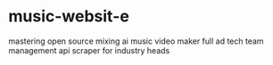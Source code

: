 # music-websit-e
mastering open source 
mixing 
ai music video maker
full ad tech team 
management api 
scraper for industry heads 
